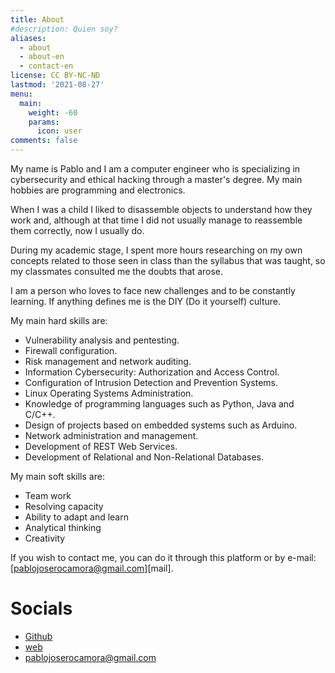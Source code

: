 ```yaml
---
title: About
#description: Quien soy?
aliases:
  - about
  - about-en
  - contact-en
license: CC BY-NC-ND
lastmod: '2021-08-27'
menu:
  main: 
    weight: -60
    params: 
      icon: user
comments: false
---
```




My name is Pablo and I am a computer engineer who is specializing in cybersecurity and ethical hacking through a master's degree. My main hobbies are programming and electronics.

When I was a child I liked to disassemble objects to understand how they work and, although at that time I did not usually manage to reassemble them correctly, now I usually do.

During my academic stage, I spent more hours researching on my own concepts related to those seen in class than the syllabus that was taught, so my classmates consulted me the doubts that arose.

I am a person who loves to face new challenges and to be constantly learning. If anything defines me is the DIY (Do it yourself) culture.



My main hard skills are:

- Vulnerability analysis and pentesting.
- Firewall configuration.
- Risk management and network auditing.
- Information Cybersecurity: Authorization and Access Control.
- Configuration of Intrusion Detection and Prevention Systems.
- Linux Operating Systems Administration.
- Knowledge of programming languages such as Python, Java and C/C++.
- Design of projects based on embedded systems such as Arduino.
- Network administration and management.
- Development of REST Web Services.
- Development of Relational and Non-Relational Databases. 

My main soft skills are:

- Team work
- Resolving capacity
- Ability to adapt and learn
- Analytical thinking
- Creativity


If you wish to contact me, you can do it through this platform or by e-mail: [pablojoserocamora@gmail.com][mail].


# Socials

* [Github](https://github.com/procamora)
* [web](https://www.procamora.com)
* <pablojoserocamora@gmail.com>


